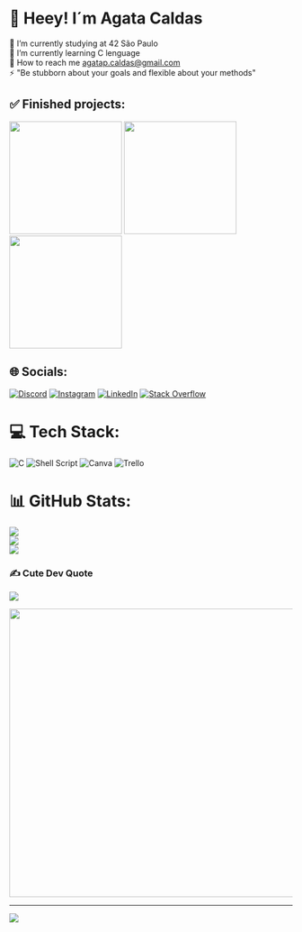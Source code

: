 # 💫 Heey! I´m Agata Caldas
🔭 I’m currently studying at 42 São Paulo<br>🌱 I’m currently learning C lenguage<br>💬 How to reach me agatap.caldas@gmail.com<br>⚡ "Be stubborn about your goals and flexible about your methods"

## ✅ Finished projects:
<img src="https://game.42sp.org.br/static/assets/achievements/libfte.png" width="200px"> <img src="https://game.42sp.org.br/static/assets/achievements/get_next_linee.png" width="200px"> <img src="https://game.42sp.org.br/static/assets/achievements/ft_printfe.png" width="200px">


## 🌐 Socials:
[![Discord](https://img.shields.io/badge/Discord-%237289DA.svg?logo=discord&logoColor=white)](https://discord.gg/Agata#7190) [![Instagram](https://img.shields.io/badge/Instagram-%23E4405F.svg?logo=Instagram&logoColor=white)](https://instagram.com/agata_clds) [![LinkedIn](https://img.shields.io/badge/LinkedIn-%230077B5.svg?logo=linkedin&logoColor=white)](https://linkedin.com/in/agatacaldas42sp) [![Stack Overflow](https://img.shields.io/badge/-Stackoverflow-FE7A16?logo=stack-overflow&logoColor=white)](https://stackoverflow.com/users/Agata_clds) 

# 💻 Tech Stack:
![C](https://img.shields.io/badge/c-%2300599C.svg?style=for-the-badge&logo=c&logoColor=white) ![Shell Script](https://img.shields.io/badge/shell_script-%23121011.svg?style=for-the-badge&logo=gnu-bash&logoColor=white) ![Canva](https://img.shields.io/badge/Canva-%2300C4CC.svg?style=for-the-badge&logo=Canva&logoColor=white) ![Trello](https://img.shields.io/badge/Trello-%23026AA7.svg?style=for-the-badge&logo=Trello&logoColor=white)
# 📊 GitHub Stats:
![](https://github-readme-stats.vercel.app/api?username=Acaldas42&theme=radical&hide_border=false&include_all_commits=true&count_private=false)<br/>
![](https://github-readme-streak-stats.herokuapp.com/?user=Acaldas42&theme=radical&hide_border=false)<br/>
![](https://github-readme-stats.vercel.app/api/top-langs/?username=Acaldas42&theme=radical&hide_border=false&include_all_commits=true&count_private=false&layout=compact)

### ✍️ Cute Dev Quote
![](https://quotes-github-readme.vercel.app/api?type=horizontal&theme=radical)

<img src="https://random-memer.herokuapp.com/" width="512px"/>

---
[![](https://visitcount.itsvg.in/api?id=Acaldas42&icon=7&color=9)](https://visitcount.itsvg.in)
